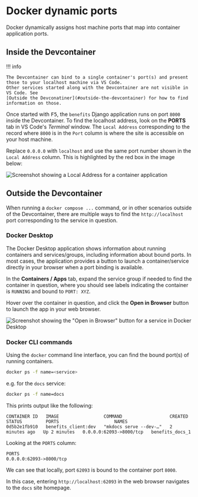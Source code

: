 # Docker dynamic ports

Docker dynamically assigns host machine ports that map into container application ports.

## Inside the Devcontainer

!!! info

    The Devcontainer can bind to a single container's port(s) and present those to your localhost machine via VS Code.
    Other services started along with the Devcontainer are not visible in VS Code. See
    [Outside the Devconatiner](#outside-the-devcontainer) for how to find information on those.

Once started with <kbd>F5</kbd>, the `benefits` Django application runs on port `8000` inside the Devcontainer. To find the localhost
address, look on the **PORTS** tab in VS Code's _Terminal_ window. The `Local Address` corresponding to the record where
`8000` is in the `Port` column is where the site is accessible on your host machine.

Replace `0.0.0.0` with `localhost` and use the same port number shown in the `Local Address` column. This is highlighted by the
red box in the image below:

![Screenshot showing a Local Address for a container application](img/ports-local-address.png)

## Outside the Devcontainer

When running a `docker compose ...` command, or in other scenarios outside of the Devcontainer, there are multiple ways to find
the `http://localhost` port corresponding to the service in question.

### Docker Desktop

The Docker Desktop application shows information about running containers and services/groups, including information about
bound ports. In most cases, the application provides a button to launch a container/service directly in your browser when a
port binding is available.

In the **Containers / Apps** tab, expand the service group if needed to find the container in question, where you should see
labels indicating the container is `RUNNING` and bound to `PORT: XYZ`.

Hover over the container in question, and click the **Open in Browser** button to launch the app in your web browser.

![Screenshot showing the "Open in Browser" button for a service in Docker Desktop](img/docker-desktop-open-in-browser.png)

### Docker CLI commands

Using the `docker` command line interface, you can find the bound port(s) of running containers.

```bash
docker ps -f name=<service>
```

e.g. for the `docs` service:

```bash
docker ps -f name=docs
```

This prints output like the following:

```console
CONTAINER ID   IMAGE                 COMMAND                  CREATED         STATUS         PORTS                     NAMES
0d5b2e1fb910   benefits_client:dev   "mkdocs serve --dev-…"   2 minutes ago   Up 2 minutes   0.0.0.0:62093->8000/tcp   benefits_docs_1
```

Looking at the `PORTS` column:

```console
PORTS
0.0.0.0:62093->8000/tcp
```

We can see that locally, port `62093` is bound to the container port `8000`.

In this case, entering `http://localhost:62093` in the web browser navigates to the `docs` site homepage.
